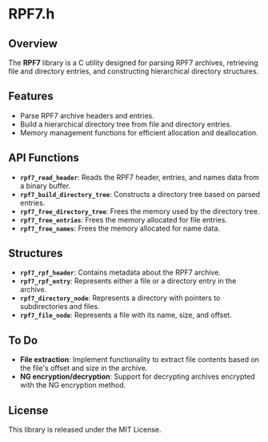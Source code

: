 # RPF7.h

## Overview
The **RPF7** library is a C utility designed for parsing RPF7 archives, retrieving file and directory entries, and constructing hierarchical directory structures.

## Features
- Parse RPF7 archive headers and entries.
- Build a hierarchical directory tree from file and directory entries.
- Memory management functions for efficient allocation and deallocation.

## API Functions
- **`rpf7_read_header`**: Reads the RPF7 header, entries, and names data from a binary buffer.
- **`rpf7_build_directory_tree`**: Constructs a directory tree based on parsed entries.
- **`rpf7_free_directory_tree`**: Frees the memory used by the directory tree.
- **`rpf7_free_entries`**: Frees the memory allocated for file entries.
- **`rpf7_free_names`**: Frees the memory allocated for name data.

## Structures
- **`rpf7_rpf_header`**: Contains metadata about the RPF7 archive.
- **`rpf7_rpf_entry`**: Represents either a file or a directory entry in the archive.
- **`rpf7_directory_node`**: Represents a directory with pointers to subdirectories and files.
- **`rpf7_file_node`**: Represents a file with its name, size, and offset.

## To Do
- **File extraction**: Implement functionality to extract file contents based on the file's offset and size in the archive.
- **NG encryption/decryption**: Support for decrypting archives encrypted with the NG encryption method.

## License
This library is released under the MIT License.
